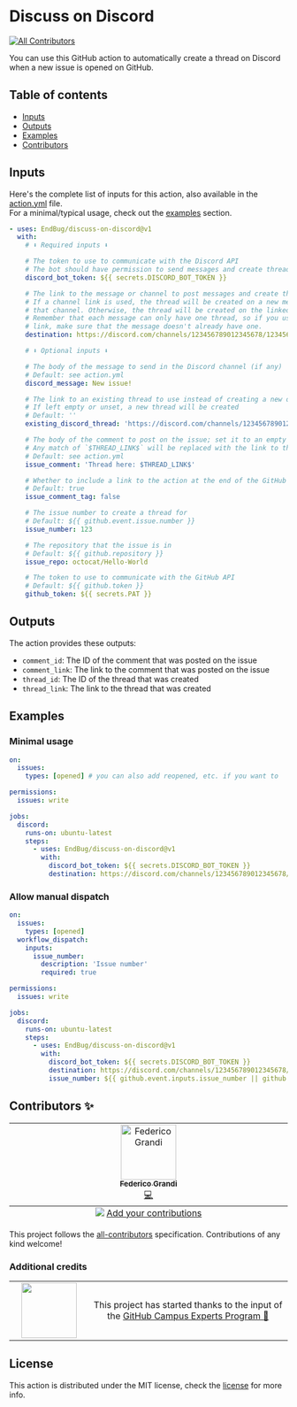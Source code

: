 # Discuss on Discord

[![All Contributors](https://img.shields.io/github/all-contributors/EndBug/discuss-on-discord)](#contributors-)

You can use this GitHub action to automatically create a thread on Discord when a new issue is opened on GitHub.

## Table of contents

- [Inputs](#inputs)
- [Outputs](#outputs)
- [Examples](#examples)
- [Contributors](#contributors-)

## Inputs

Here's the complete list of inputs for this action, also available in the [action.yml](action.yml) file.  
For a minimal/typical usage, check out the [examples](#examples) section.

```yaml
- uses: EndBug/discuss-on-discord@v1
  with:
    # ⬇️ Required inputs ⬇️

    # The token to use to communicate with the Discord API
    # The bot should have permission to send messages and create threads in the channel
    discord_bot_token: ${{ secrets.DISCORD_BOT_TOKEN }}

    # The link to the message or channel to post messages and create threads in.
    # If a channel link is used, the thread will be created on a new message in
    # that channel. Otherwise, the thread will be created on the linked message.
    # Remember that each message can only have one thread, so if you use a message
    # link, make sure that the message doesn't already have one.
    destination: https://discord.com/channels/123456789012345678/123456789012345678

    # ⬇️ Optional inputs ⬇️

    # The body of the message to send in the Discord channel (if any)
    # Default: see action.yml
    discord_message: New issue!

    # The link to an existing thread to use instead of creating a new one
    # If left empty or unset, a new thread will be created
    # Default: ''
    existing_discord_thread: 'https://discord.com/channels/123456789012345678/123456789012345678'

    # The body of the comment to post on the issue; set it to an empty string to disable issue comments.
    # Any match of `$THREAD_LINK$` will be replaced with the link to the Discord thread.
    # Default: see action.yml
    issue_comment: 'Thread here: $THREAD_LINK$'

    # Whether to include a link to the action at the end of the GitHub comment
    # Default: true
    issue_comment_tag: false

    # The issue number to create a thread for
    # Default: ${{ github.event.issue.number }}
    issue_number: 123

    # The repository that the issue is in
    # Default: ${{ github.repository }}
    issue_repo: octocat/Hello-World

    # The token to use to communicate with the GitHub API
    # Default: ${{ github.token }}
    github_token: ${{ secrets.PAT }}
```

## Outputs

The action provides these outputs:

- `comment_id`: The ID of the comment that was posted on the issue
- `comment_link`: The link to the comment that was posted on the issue
- `thread_id`: The ID of the thread that was created
- `thread_link`: The link to the thread that was created

## Examples

### Minimal usage

```yaml
on:
  issues:
    types: [opened] # you can also add reopened, etc. if you want to

permissions:
  issues: write

jobs:
  discord:
    runs-on: ubuntu-latest
    steps:
      - uses: EndBug/discuss-on-discord@v1
        with:
          discord_bot_token: ${{ secrets.DISCORD_BOT_TOKEN }}
          destination: https://discord.com/channels/123456789012345678/123456789012345678
```

### Allow manual dispatch

```yaml
on:
  issues:
    types: [opened]
  workflow_dispatch:
    inputs:
      issue_number:
        description: 'Issue number'
        required: true

permissions:
  issues: write

jobs:
  discord:
    runs-on: ubuntu-latest
    steps:
      - uses: EndBug/discuss-on-discord@v1
        with:
          discord_bot_token: ${{ secrets.DISCORD_BOT_TOKEN }}
          destination: https://discord.com/channels/123456789012345678/123456789012345678
          issue_number: ${{ github.event.inputs.issue_number || github.event.issue.number }}
```

## Contributors ✨

<!-- ALL-CONTRIBUTORS-LIST:START - Do not remove or modify this section -->
<!-- prettier-ignore-start -->
<!-- markdownlint-disable -->
<table>
  <tbody>
    <tr>
      <td align="center" valign="top" width="14.28%"><a href="https://github.com/EndBug"><img src="https://avatars.githubusercontent.com/u/26386270?v=4?s=100" width="100px;" alt="Federico Grandi"/><br /><sub><b>Federico Grandi</b></sub></a><br /><a href="https://github.com/EndBug/discuss-on-discord/commits?author=EndBug" title="Code">💻</a></td>
    </tr>
  </tbody>
  <tfoot>
    <tr>
      <td align="center" size="13px" colspan="7">
        <img src="https://raw.githubusercontent.com/all-contributors/all-contributors-cli/1b8533af435da9854653492b1327a23a4dbd0a10/assets/logo-small.svg">
          <a href="https://all-contributors.js.org/docs/en/bot/usage">Add your contributions</a>
        </img>
      </td>
    </tr>
  </tfoot>
</table>

<!-- markdownlint-restore -->
<!-- prettier-ignore-end -->

<!-- ALL-CONTRIBUTORS-LIST:END -->

This project follows the [all-contributors](https://github.com/all-contributors/all-contributors) specification. Contributions of any kind welcome!

### Additional credits

<table>
  <tr>
    <td align="center" width="14.28%" >
      <img width=100 src="https://avatars.githubusercontent.com/u/21289761?&v=4">
    </td>
    <td align="center" width="42.84%">
      This project has started thanks to the input of the <a href="https://githubcampus.expert" style="white-space: nowrap;">GitHub Campus Experts Program 🚩</a>
    </td>
  </tr>
</table>

## License

This action is distributed under the MIT license, check the [license](LICENSE) for more info.
